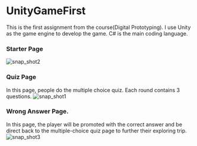 # UnityGameFirst
This is the first assignment from the course(Digital Prototyping).
I use Unity as the game engine to develop the game.
C# is the main coding language.
### Starter Page
![snap_shot2](https://user-images.githubusercontent.com/42711913/64770718-13c28480-d591-11e9-9996-82fdfe583de6.jpg)
### Quiz Page
In this page, people do the multiple choice quiz. Each round contains 3 questions.
![snap_shot1](https://user-images.githubusercontent.com/42711913/64771210-f215cd00-d591-11e9-9328-bbd48eb00a10.jpg)

### Wrong Answer Page. 
In this page, the player will be promoted with the correct answer and be direct back to the multiple-choice quiz page to further their exploring trip.
![snap_shot3](https://user-images.githubusercontent.com/42711913/64770513-a9114900-d590-11e9-931c-5aab2bd3a635.jpg)


